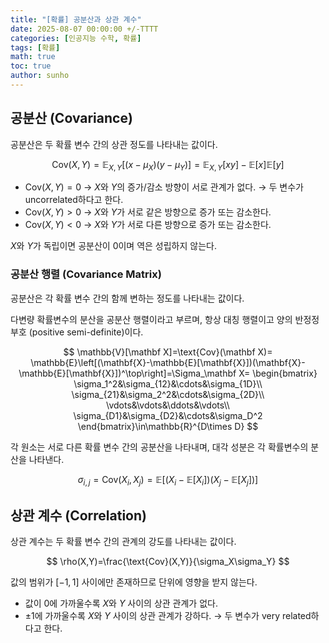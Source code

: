 ```yaml
---
title: "[확률] 공분산과 상관 계수"
date: 2025-08-07 00:00:00 +/-TTTT
categories: [인공지능 수학, 확률]
tags: [확률]
math: true
toc: true
author: sunho
---
```


## 공분산 (Covariance)

공분산은 두 확률 변수 간의 상관 정도를 나타내는 값이다.

$$
\text{Cov}(X,Y)=\mathbb E_{X,Y}[(x-\mu_X)(y-\mu_Y)]=\mathbb E_{X,Y}[xy]-\mathbb E[x]\mathbb E[y]
$$

- $\text{Cov}(X,Y)=0$ → $X$와 $Y$의 증가/감소 방향이 서로 관계가 없다. → 두 변수가 uncorrelated하다고 한다.
- $\text{Cov}(X,Y)>0$ → $X$와 $Y$가 서로 같은 방향으로 증가 또는 감소한다.
- $\text{Cov}(X,Y)<0$ → $X$와 $Y$가 서로 다른 방향으로 증가 또는 감소한다.

$X$와 $Y$가 독립이면 공분산이 0이며 역은 성립하지 않는다.

### 공분산 행렬 (Covariance Matrix)

공분산은 각 확률 변수 간의 함께 변하는 정도를 나타내는 값이다.

다변량 확률변수의 분산을 공분산 행렬이라고 부르며, 항상 대칭 행렬이고 양의 반정정부호 (positive semi-definite)이다.

$$
\mathbb{V}[\mathbf X]=\text{Cov}(\mathbf X)=
\mathbb{E}\left[(\mathbf{X}-\mathbb{E}[\mathbf{X}])(\mathbf{X}-\mathbb{E}[\mathbf{X}])^\top\right]=\Sigma_\mathbf X=
\begin{bmatrix}
\sigma_1^2&\sigma_{12}&\cdots&\sigma_{1D}\\
\sigma_{21}&\sigma_2^2&\cdots&\sigma_{2D}\\
\vdots&\vdots&\ddots&\vdots\\
\sigma_{D1}&\sigma_{D2}&\cdots&\sigma_D^2
\end{bmatrix}\in\mathbb{R}^{D\times D}
$$

각 원소는 서로 다른 확률 변수 간의 공분산을 나타내며, 대각 성분은 각 확률변수의 분산을 나타낸다.

$$
\sigma_{i,j}=\text{Cov}(X_i,X_j)=\mathbb{E}\left[(X_i-\mathbb{E}[X_i])(X_j-\mathbb{E}[X_j])\right]
$$

## 상관 계수 (Correlation)

상관 계수는 두 확률 변수 간의 관계의 강도를 나타내는 값이다.

$$
\rho(X,Y)=\frac{\text{Cov}(X,Y)}{\sigma_X\sigma_Y}
$$

값의 범위가 $[-1,1]$ 사이에만 존재하므로 단위에 영향을 받지 않는다.

- 값이 0에 가까울수록 $X$와 $Y$ 사이의 상관 관계가 없다.
- $\pm1$에 가까울수록 $X$와 $Y$ 사이의 상관 관계가 강하다. → 두 변수가 very related하다고 한다.
